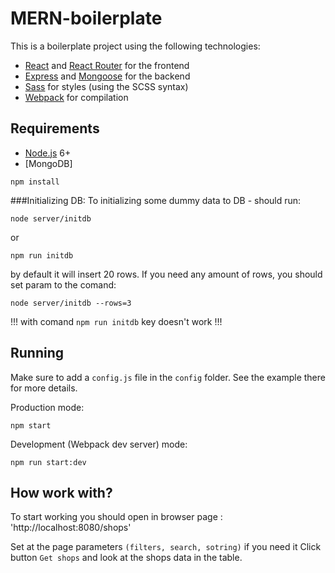 # MERN-boilerplate

This is a boilerplate project using the following technologies:
- [React](https://facebook.github.io/react/) and [React Router](https://reacttraining.com/react-router/) for the frontend
- [Express](http://expressjs.com/) and [Mongoose](http://mongoosejs.com/) for the backend
- [Sass](http://sass-lang.com/) for styles (using the SCSS syntax)
- [Webpack](https://webpack.github.io/) for compilation


## Requirements

- [Node.js](https://nodejs.org/en/) 6+
- [MongoDB]


```shell
npm install
```

###Initializing DB:
To initializing some dummy data to DB - should run:

```shell
node server/initdb
```
or
```shell
npm run initdb
```

by default it will insert 20 rows. If you need any amount of rows, you should set param to the comand:

```shell
node server/initdb --rows=3
```
!!! with comand ```npm run initdb``` key doesn't work !!!

## Running

Make sure to add a `config.js` file in the `config` folder. See the example there for more details.

Production mode:

```shell
npm start
```

Development (Webpack dev server) mode:

```shell
npm run start:dev
```

## How work with?

To start working you should open in browser page : 'http://localhost:8080/shops'

Set at the page parameters ```(filters, search, sotring)``` if you need it
Click button ```Get shops``` and look at the shops data in the table.

